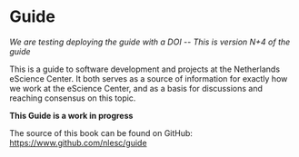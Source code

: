 
# Guide

*We are testing deploying the guide with a DOI -- This is version N+4 of the guide*

This is a guide to software development and projects at the Netherlands eScience Center. It both serves as a source of information for exactly how we work at the eScience Center, and as a basis for discussions and reaching consensus on this topic.

**This Guide is a work in progress**

The source of this book can be found on GitHub: https://www.github.com/nlesc/guide

